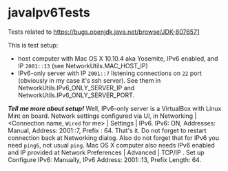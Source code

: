 # javaIpv6Tests


Tests related to https://bugs.openjdk.java.net/browse/JDK-8076571


This is test setup:
* host computer with Mac OS X 10.10.4 aka Yosemite, IPv6 enabled,
and IP `2001::13` (see NetworkUtils.MAC_HOST_IP)
* IPv6-only server with IP `2001::7` listening connections on `22` port
(obviously in my case it's ssh server). See them in NetworkUtils.IPv6_ONLY_SERVER_IP and
NetworkUtils.IPv6_ONLY_SERVER_PORT.


**_Tell me more about setup!_**
Well, IPv6-only server is a VirtualBox with Linux Mint on board.
Network settings configured via UI, in Networking | <Connection name, `Wired` for me> | Settings |
IPv6. IPv6: ON, Addresses: Manual, Address: 2001::7, Prefix : 64. That's it. Do not forget to restart connection
back at Networking dialog. Also do not forget that for IPv6 you need `ping6`, not usual
`ping`.
Mac OS X computer also needs IPv6 enabled and IP provided at Network Preferences | Advanced |
 TCP/IP . Set up Configure IPv6: Manually, IPv6 Address: 2001::13, Prefix Length: 64.
